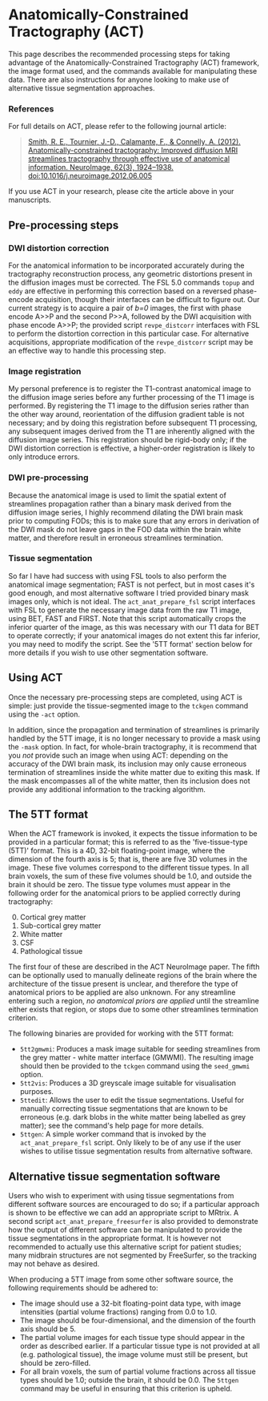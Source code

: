 # Anatomically-Constrained Tractography (ACT)

This page describes the recommended processing steps for taking advantage of the Anatomically-Constrained Tractography (ACT) framework, the image format used, and the commands available for manipulating these data.   There are also instructions for anyone looking to make use of alternative tissue segmentation approaches.

### References

For full details on ACT, please refer to the following journal article:

> [Smith, R. E., Tournier, J.-D., Calamante, F., & Connelly, A. (2012). Anatomically-constrained tractography: Improved diffusion MRI streamlines tractography through effective use of anatomical information. NeuroImage, 62(3), 1924–1938. doi:10.1016/j.neuroimage.2012.06.005](http://www.ncbi.nlm.nih.gov/pubmed/22705374)

If you use ACT in your research, please cite the article above in your manuscripts.


## Pre-processing steps

### DWI distortion correction

For the anatomical information to be incorporated accurately during the tractography reconstruction process, any geometric distortions present in the diffusion images must be corrected. The FSL 5.0 commands `topup` and `eddy` are effective in performing this correction based on a reversed phase-encode acquisition, though their interfaces can be difficult to figure out. Our current strategy is to acquire a pair of _b=0_ images, the first with phase encode A>>P and the second P>>A, followed by the DWI acquisition with phase encode A>>P; the provided script `revpe_distcorr` interfaces with FSL to perform the distortion correction in this particular case. For alternative acquisitions, appropriate modification of the `revpe_distcorr` script may be an effective way to handle this processing step.

### Image registration

My personal preference is to register the T1-contrast anatomical image to the diffusion image series before any further processing of the T1 image is performed. By registering the T1 image to the diffusion series rather than the other way around, reorientation of the diffusion gradient table is not necessary; and by doing this registration before subsequent T1 processing, any subsequent images derived from the T1 are inherently aligned with the diffusion image series. This registration should be rigid-body only; if the DWI distortion correction is effective, a higher-order registration is likely to only introduce errors.

### DWI pre-processing

Because the anatomical image is used to limit the spatial extent of streamlines propagation rather than a binary mask derived from the diffusion image series, I highly recommend dilating the DWI brain mask prior to computing FODs; this is to make sure that any errors in derivation of the DWI mask do not leave gaps in the FOD data within the brain white matter, and therefore result in erroneous streamlines termination.

### Tissue segmentation

So far I have had success with using FSL tools to also perform the anatomical image segmentation; FAST is not perfect, but in most cases it's good enough, and most alternative software I tried provided binary mask images only, which is not ideal. The `act_anat_prepare_fsl` script interfaces with FSL to generate the necessary image data from the raw T1 image, using BET, FAST and FIRST. Note that this script automatically crops the inferior quarter of the image, as this was necessary with our T1 data for BET to operate correctly; if your anatomical images do not extent this far inferior, you may need to modify the script. See the '5TT format' section below for more details if you wish to use other segmentation software.

## Using ACT

Once the necessary pre-processing steps are completed, using ACT is simple: just provide the tissue-segmented image to the `tckgen` command using the `-act` option.

In addition, since the propagation and termination of streamlines is primarily handled by the 5TT image, it is no longer necessary to provide a mask using the `-mask` option. In fact, for whole-brain tractography, it is recommend that you _not_ provide such an image when using ACT: depending on the accuracy of the DWI brain mask, its inclusion may only cause erroneous termination of streamlines inside the white matter due to exiting this mask. If the mask encompasses all of the white matter, then its inclusion does not provide any additional information to the tracking algorithm.

## The 5TT format

When the ACT framework is invoked, it expects the tissue information to be provided in a particular format; this is referred to as the 'five-tissue-type (5TT)' format. This is a 4D, 32-bit floating-point image, where the dimension of the fourth axis is 5; that is, there are five 3D volumes in the image. These five volumes correspond to the different tissue types. In all brain voxels, the sum of these five volumes should be 1.0, and outside the brain it should be zero. The tissue type volumes must appear in the following order for the anatomical priors to be applied correctly during tractography:

0. Cortical grey matter
1. Sub-cortical grey matter
2. White matter
3. CSF
4. Pathological tissue

The first four of these are described in the ACT NeuroImage paper. The fifth can be optionally used to manually delineate regions of the brain where the architecture of the tissue present is unclear, and therefore the type of anatomical priors to be applied are also unknown. For any streamline entering such a region, _no anatomical priors are applied_ until the streamline either exists that region, or stops due to some other streamlines termination criterion.

The following binaries are provided for working with the 5TT format:
* `5tt2gmwmi`: Produces a mask image suitable for seeding streamlines from the grey matter - white matter interface (GMWMI). The resulting image should then be provided to the `tckgen` command using the `seed_gmwmi` option.
* `5tt2vis`: Produces a 3D greyscale image suitable for visualisation purposes.
* `5ttedit`: Allows the user to edit the tissue segmentations. Useful for manually correcting tissue segmentations that are known to be erroneous (e.g. dark blobs in the white matter being labelled as grey matter); see the command's help page for more details.
* `5ttgen`: A simple worker command that is invoked by the `act_anat_prepare_fsl` script. Only likely to be of any use if the user wishes to utilise tissue segmentation results from alternative software.

## Alternative tissue segmentation software

Users who wish to experiment with using tissue segmentations from different software sources are encouraged to do so; if a particular approach is shown to be effective we can add an appropriate script to MRtrix. A second script `act_anat_prepare_freesurfer` is also provided to demonstrate how the output of different software can be manipulated to provide the tissue segmentations in the appropriate format. It is however not recommended to actually use this alternative script for patient studies; many midbrain structures are not segmented by FreeSurfer, so the tracking may not behave as desired.

When producing a 5TT image from some other software source, the following requirements should be adhered to:
* The image should use a 32-bit floating-point data type, with image intensities (partial volume fractions) ranging from 0.0 to 1.0.
* The image should be four-dimensional, and the dimension of the fourth axis should be 5.
* The partial volume images for each tissue type should appear in the order as described earlier. If a particular tissue type is not provided at all (e.g. pathological tissue), the image volume must still be present, but should be zero-filled.
* For all brain voxels, the sum of partial volume fractions across all tissue types should be 1.0; outside the brain, it should be 0.0. The `5ttgen` command may be useful in ensuring that this criterion is upheld.
